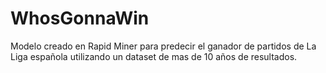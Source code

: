 # WhosGonnaWin
Modelo creado en Rapid Miner para predecir el ganador de partidos de La Liga española utilizando un dataset de mas de 10 años de resultados.

